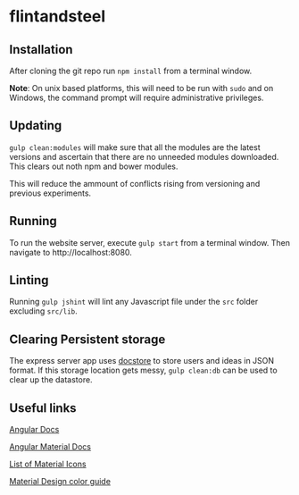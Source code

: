 # flintandsteel

## Installation

After cloning the git repo run `npm install` from a terminal window.

**Note**: On unix based platforms, this will need to be run with `sudo` and on Windows, the command prompt will require administrative privileges. 

## Updating

`gulp clean:modules` will make sure that all the modules are the latest versions and ascertain that there are no unneeded modules downloaded. This clears out noth npm and bower modules. 

This will reduce the ammount of conflicts rising from versioning and previous experiments. 

## Running

To run the website server, execute `gulp start` from a terminal window. Then navigate to http://localhost:8080. 

## Linting

Running `gulp jshint` will lint any Javascript file under the `src` folder excluding `src/lib`.

## Clearing Persistent storage

The express server app uses [docstore](https://www.npmjs.com/package/docstore) to store users and ideas in JSON format. If this storage location gets messy, `gulp clean:db` can be used to clear up the datastore. 

## Useful links

[Angular Docs](https://docs.angularjs.org/api)

[Angular Material Docs](https://material.angularjs.org/#/)

[List of Material Icons](https://klarsys.github.io/angular-material-icons/)

[Material Design color guide](http://www.google.com/design/spec/style/color.html#)


